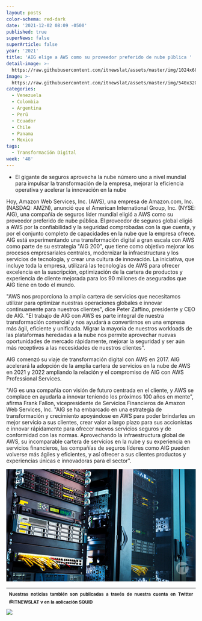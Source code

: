 ```yaml
---
layout: posts
color-schema: red-dark
date: '2021-12-02 08:09 -0500'
published: true
superNews: false
superArticle: false
year: '2021'
title: 'AIG elige a AWS como su proveedor preferido de nube pública '
detail-image: >-
  https://raw.githubusercontent.com/itnewslat/assets/master/img/1024x680/Amazon-Web-Services-g.jpg
image: >-
  https://raw.githubusercontent.com/itnewslat/assets/master/img/540x320/Amazon-Web-Services-p.jpg
categories:
  - Venezuela
  - Colombia
  - Argentina
  - Perú
  - Ecuador
  - Chile
  - Panama
  - Mexico
tags:
  - Transformación Digital
week: '48'
---
```

- El gigante de seguros aprovecha la nube número uno a nivel mundial para impulsar la transformación de la empresa, mejorar la eficiencia operativa y acelerar la innovación en la nube

Hoy, Amazon Web Services, Inc. (AWS), una empresa de Amazon.com, Inc. (NASDAQ: AMZN), anunció que el American International Group, Inc. (NYSE: AIG), una compañía de seguros líder mundial eligió a AWS como su proveedor preferido de nube pública. El proveedor de seguros global eligió a AWS por la confiabilidad y la seguridad comprobadas con la que cuenta, y por el conjunto completo de capacidades en la nube que la empresa ofrece. AIG está experimentando una transformación digital a gran escala con AWS como parte de su estrategia "AIG 200", que tiene como objetivo mejorar los procesos empresariales centrales, modernizar la infraestructura y los servicios de tecnología, y crear una cultura de innovación. La iniciativa, que incluye toda la empresa, utilizará las tecnologías de AWS para ofrecer excelencia en la suscripción, optimización de la cartera de productos y experiencia de cliente mejorada para los 90 millones de asegurados que AIG tiene en todo el mundo. 

"AWS nos proporciona la amplia cartera de servicios que necesitamos utilizar para optimizar nuestras operaciones globales e innovar continuamente para nuestros clientes", dice Peter Zaffino, presidente y CEO de AIG. "El trabajo de AIG con AWS es parte integral de nuestra transformación comercial y nos ayudará a convertirnos en una empresa más ágil, eficiente y unificada. Migrar la mayoría de nuestros workloads de las plataformas heredadas a la nube nos permite aprovechar nuevas oportunidades de mercado rápidamente, mejorar la seguridad y ser aún más receptivos a las necesidades de nuestros clientes".

AIG comenzó su viaje de transformación digital con AWS en 2017. AIG acelerará la adopción de la amplia cartera de servicios en la nube de AWS en 2021 y 2022 ampliando la relación y el compromiso de AIG con AWS Professional Services. 

"AIG es una compañía con visión de futuro centrada en el cliente, y AWS se complace en ayudarla a innovar teniendo los próximos 100 años en mente", afirma Frank Fallon, vicepresidente de Servicios Financieros de Amazon Web Services, Inc. "AIG se ha embarcado en una estrategia de transformación y crecimiento apoyándose en AWS para poder brindarles un mejor servicio a sus clientes, crear valor a largo plazo para sus accionistas e innovar rápidamente para ofrecer nuevos servicios seguros y de conformidad con las normas. Aprovechando la infraestructura global de AWS, su incomparable cartera de servicios en la nube y su experiencia en servicios financieros, las compañías de seguros líderes como AIG pueden volverse más ágiles y eficientes, y así ofrecer a sus clientes productos y experiencias únicas e innovadoras para el sector".

![](https://raw.githubusercontent.com/itnewslat/assets/master/img/540x320/Amazon-Web-Services-p.jpg)

<table style="height: 42px;" width="569">
<tbody>
<tr>
<td style="text-align: justify;"><sub><strong>Nuestras noticias también son publicadas a través de nuestra cuenta en Twitter <a href="https://twitter.com/itnewslat?lang=es">@ITNEWSLAT</a> y en la aplicación <a href="https://squidapp.co/en/">SQUID</a></strong></sub></td>
</tr>
</tbody>
</table>

<img src="https://tracker.metricool.com/c3po.jpg?hash=56f88a41e39ab42c063cc51676587a04"/>